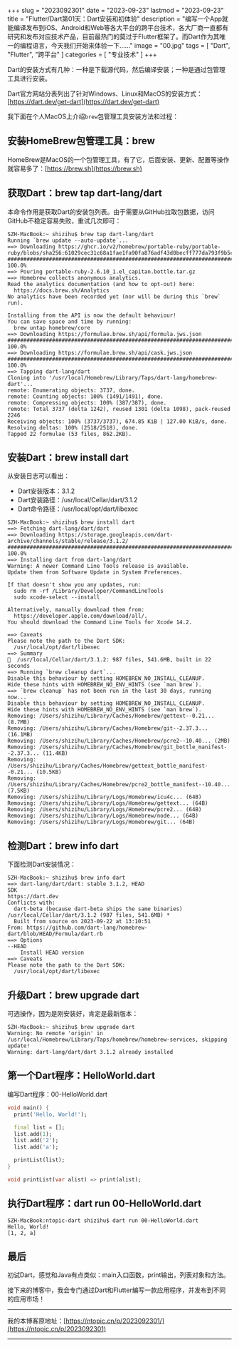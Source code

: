 +++
slug = "2023092301"
date = "2023-09-23"
lastmod = "2023-09-23"
title = "Flutter/Dart第01天：Dart安装和初体验"
description = "编写一个App就能编译发布到iOS、Android和Web等各大平台的跨平台技术，各大厂商一直都有研究和发布对应技术产品，目前最热门的莫过于Flutter框架了。而Dart作为其唯一的编程语言，今天我们开始来体验一下……"
image = "00.jpg"
tags = [ "Dart", "Flutter", "跨平台" ]
categories = [ "专业技术" ]
+++

Dart的安装方式有几种：一种是下载源代码，然后编译安装；一种是通过包管理工具进行安装。

Dart官方网站分表列出了针对Windows、Linux和MacOS的安装方式：[https://dart.dev/get-dart](https://dart.dev/get-dart)

我下面在个人MacOS上介绍`brew`包管理工具安装方法和过程：

## 安装HomeBrew包管理工具：brew
HomeBrew是MacOS的一个包管理工具，有了它，后面安装、更新、配置等操作就容易多了：[https://brew.sh](https://brew.sh)

## 获取Dart：brew tap dart-lang/dart
本命令作用是获取Dart的安装包列表。由于需要从GitHub拉取包数据，访问GitHub不稳定容易失败，重试几次即可：

```shell
SZH-MacBook:~ shizihu$ brew tap dart-lang/dart
Running `brew update --auto-update`...
==> Downloading https://ghcr.io/v2/homebrew/portable-ruby/portable-ruby/blobs/sha256:61029cec31c68a1fae1fa90fa876adf43d0becff777da793f9b5c5577f00567a
################################################################################### 100.0%
==> Pouring portable-ruby-2.6.10_1.el_capitan.bottle.tar.gz
==> Homebrew collects anonymous analytics.
Read the analytics documentation (and how to opt-out) here:
  https://docs.brew.sh/Analytics
No analytics have been recorded yet (nor will be during this `brew` run).

Installing from the API is now the default behaviour!
You can save space and time by running:
  brew untap homebrew/core
==> Downloading https://formulae.brew.sh/api/formula.jws.json
################################################################################### 100.0%
==> Downloading https://formulae.brew.sh/api/cask.jws.json
################################################################################### 100.0%
==> Tapping dart-lang/dart
Cloning into '/usr/local/Homebrew/Library/Taps/dart-lang/homebrew-dart'...
remote: Enumerating objects: 3737, done.
remote: Counting objects: 100% (1491/1491), done.
remote: Compressing objects: 100% (387/387), done.
remote: Total 3737 (delta 1242), reused 1301 (delta 1098), pack-reused 2246
Receiving objects: 100% (3737/3737), 674.85 KiB | 127.00 KiB/s, done.
Resolving deltas: 100% (2518/2518), done.
Tapped 22 formulae (53 files, 862.2KB).
```

## 安装Dart：brew install dart
从安装日志可以看出：
 - Dart安装版本：3.1.2
 - Dart安装路径：/usr/local/Cellar/dart/3.1.2
 - Dart命令路径：/usr/local/opt/dart/libexec

```shell
SZH-MacBook:~ shizihu$ brew install dart
==> Fetching dart-lang/dart/dart
==> Downloading https://storage.googleapis.com/dart-archive/channels/stable/release/3.1.2/
################################################################################### 100.0%
==> Installing dart from dart-lang/dart
Warning: A newer Command Line Tools release is available.
Update them from Software Update in System Preferences.

If that doesn't show you any updates, run:
  sudo rm -rf /Library/Developer/CommandLineTools
  sudo xcode-select --install

Alternatively, manually download them from:
  https://developer.apple.com/download/all/.
You should download the Command Line Tools for Xcode 14.2.

==> Caveats
Please note the path to the Dart SDK:
  /usr/local/opt/dart/libexec
==> Summary
🍺  /usr/local/Cellar/dart/3.1.2: 987 files, 541.6MB, built in 22 seconds
==> Running `brew cleanup dart`...
Disable this behaviour by setting HOMEBREW_NO_INSTALL_CLEANUP.
Hide these hints with HOMEBREW_NO_ENV_HINTS (see `man brew`).
==> `brew cleanup` has not been run in the last 30 days, running now...
Disable this behaviour by setting HOMEBREW_NO_INSTALL_CLEANUP.
Hide these hints with HOMEBREW_NO_ENV_HINTS (see `man brew`).
Removing: /Users/shizihu/Library/Caches/Homebrew/gettext--0.21... (8.7MB)
Removing: /Users/shizihu/Library/Caches/Homebrew/git--2.37.3... (16.1MB)
Removing: /Users/shizihu/Library/Caches/Homebrew/pcre2--10.40... (2MB)
Removing: /Users/shizihu/Library/Caches/Homebrew/git_bottle_manifest--2.37.3... (11.4KB)
Removing: /Users/shizihu/Library/Caches/Homebrew/gettext_bottle_manifest--0.21... (10.5KB)
Removing: /Users/shizihu/Library/Caches/Homebrew/pcre2_bottle_manifest--10.40... (7.5KB)
Removing: /Users/shizihu/Library/Logs/Homebrew/icu4c... (64B)
Removing: /Users/shizihu/Library/Logs/Homebrew/gettext... (64B)
Removing: /Users/shizihu/Library/Logs/Homebrew/pcre2... (64B)
Removing: /Users/shizihu/Library/Logs/Homebrew/node... (64B)
Removing: /Users/shizihu/Library/Logs/Homebrew/git... (64B)
```

## 检测Dart：brew info dart
下面检测Dart安装情况：

```shell
SZH-MacBook:~ shizihu$ brew info dart
==> dart-lang/dart/dart: stable 3.1.2, HEAD
SDK
https://dart.dev
Conflicts with:
  dart-beta (because dart-beta ships the same binaries)
/usr/local/Cellar/dart/3.1.2 (987 files, 541.6MB) *
  Built from source on 2023-09-22 at 13:10:51
From: https://github.com/dart-lang/homebrew-dart/blob/HEAD/Formula/dart.rb
==> Options
--HEAD
	Install HEAD version
==> Caveats
Please note the path to the Dart SDK:
  /usr/local/opt/dart/libexec
```

## 升级Dart：brew upgrade dart
可选操作，因为是刚安装好，肯定是最新版本：

```shell
SZH-MacBook:~ shizihu$ brew upgrade dart
Warning: No remote 'origin' in /usr/local/Homebrew/Library/Taps/homebrew/homebrew-services, skipping update!
Warning: dart-lang/dart/dart 3.1.2 already installed
```

## 第一个Dart程序：HelloWorld.dart
编写Dart程序：00-HelloWorld.dart

```dart
void main() {
  print('Hello, World!');

  final list = [];
  list.add(1);
  list.add('2');
  list.add('a');

  printList(list);
}

void printList(var alist) => print(alist);
```

## 执行Dart程序：dart run 00-HelloWorld.dart
```shell
SZH-MacBook:ntopic-dart shizihu$ dart run 00-HelloWorld.dart 
Hello, World!
[1, 2, a]
```

## 最后
初试Dart，感觉和Java有点类似：main入口函数，print输出，列表对象和方法。

接下来的博客中，我会专门通过Dart和Flutter编写一款应用程序，并发布到不同的应用市场！

---
我的本博客原地址：[https://ntopic.cn/p/2023092301/](https://ntopic.cn/p/2023092301)

---
